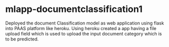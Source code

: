 # mlapp-documentclassification1
Deployed the document Classification model as web application using flask into PAAS platform like heroku. 
Using heroku created a app having a file upload field which is used to upload the input document category which is to be predicted.
